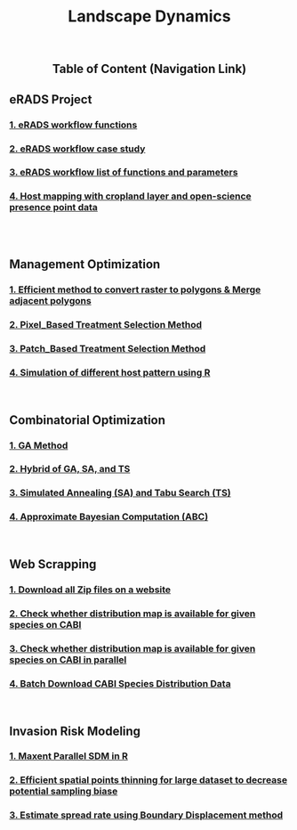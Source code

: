 <div align="center"><h1> Landscape Dynamics </h1></div>

<br/>
<div align="center"><h2>Table of Content (Navigation Link) </h2></div>

<h2> eRADS Project</h2>
<h3><a href="https://github.com/ncsu-landscape-dynamics/eRADS/blob/master/eRADS_Workflow/eRADS_Workflow_Functions.R">1. eRADS workflow functions </a></h3>
<h3><a href="https://github.com/ncsu-landscape-dynamics/eRADS/blob/master/eRADS_Workflow/eRADS_Workflow_CaseStudy.R">2. eRADS workflow case study </a></h3>
<h3><a href="https://github.com/ncsu-landscape-dynamics/eRADS/blob/master/eRADS_Workflow/Function_List_Paras.RR">3. eRADS workflow list of functions and parameters </a></h3>
<h3><a href="https://github.com/ncsu-landscape-dynamics/eRADS/blob/master/eRADS_Workflow/Host_Mapping.ipynb">4. Host mapping with cropland layer and open-science presence point data </a></h3>


<br/><br/>


<h2> Management Optimization </h2>
<h3> <a href="https://github.com/ncsu-landscape-dynamics/eRADS/blob/master/Management_Optimization/Efficient_raster_To_poly_and_Merge_Adajacent_Polys.Rmd"> 1. Efficient method to convert raster to polygons & Merge adjacent polygons </a>  </h3>
<h3> <a href="https://github.com/ncsu-landscape-dynamics/eRADS/blob/master/Management_Optimization/Pixel_Based%20Treatment%20Selection%20Method3.R">2. Pixel_Based Treatment Selection Method </a></h3>
<h3> <a href="https://github.com/ncsu-landscape-dynamics/eRADS/blob/master/Management_Optimization/patched_based%20management%20methods.R">3. Patch_Based Treatment Selection Method </a></h3>
<h3> <a href="https://github.com/ncsu-landscape-dynamics/eRADS/blob/master/Management_Optimization/simulation%20of%20different%20host%20pattern%20using%20R">4. Simulation of different host pattern using R</a></h3>
<br/>

<h2> Combinatorial Optimization </h2>
<h3> <a href="https://github.com/ncsu-landscape-dynamics/eRADS/blob/master/Mathematical%20Optimization/Genetic%20Algorithm%20(GA)"> 1. GA Method </a>  </h3>
<h3> <a href="https://github.com/ncsu-landscape-dynamics/eRADS/blob/master/Mathematical%20Optimization/Hybrid%20of%20GA%2BSA%2BTS"> 2. Hybrid of GA, SA, and TS </a>  </h3>
<h3> <a href="https://github.com/ncsu-landscape-dynamics/eRADS/blob/master/Mathematical%20Optimization/Simulated%20Annealing%20(SA)%20%2B%20Tabu%20Search%20(TS)"> 3. Simulated Annealing (SA) and Tabu Search (TS) </a>  </h3>
<h3><a href="https://github.com/ncsu-landscape-dynamics/eRADS/blob/master/Mathematical%20Optimization/ABC"> 4. Approximate Bayesian Computation (ABC) </a></h3>
<br/>

<h2> Web Scrapping </h2>
<h3> <a href="https://github.com/ncsu-landscape-dynamics/eRADS/blob/master/Web%20Scrapping%20for%20Data/Download%20all%20Zip%20files%20on%20a%20website.ipynb"> 1. Download all Zip files on a website </a> </h3>
<h3> <a href="https://github.com/ncsu-landscape-dynamics/eRADS/blob/master/Web%20Scrapping%20for%20Data/Web%20Scraping%20CABI%20to%20see%20if%20distribution%20map%20is%20available%20for%20given%20species.ipynb"> 2. Check whether distribution map is available for given species on CABI</a> </h3>
<h3> <a href="https://github.com/ncsu-landscape-dynamics/eRADS/blob/master/Web%20Scrapping%20for%20Data/cabiMapSearchParallel.py"> 3. Check whether distribution map is available for given species on CABI in parallel</a> </h3>
<h3> <a href="https://github.com/ncsu-landscape-dynamics/eRADS/blob/master/Web%20Scrapping%20for%20Data/Web%20Scrapping%20--%20Batch%20Download%20CABI%20Species%20Distribution%20Data%20Automatically.ipynb"> 4. Batch Download CABI Species Distribution Data </a> </h3>
<br/>

<h2> Invasion Risk Modeling </h2>
<h3> <a href="https://github.com/ncsu-landscape-dynamics/eRADS/blob/master/Invasion%20Risk%20Modelling/Maxent-R-Parallel-iNaturalist-Data.Rmd"> 1. Maxent Parallel SDM in R </a> </h3>
<h3><a href="https://github.com/ncsu-landscape-dynamics/eRADS/blob/master/Invasion%20Risk%20Modelling/Efficient%20spatial%20points%20thinning%20for%20large%20dataset.R">2. Efficient spatial points thinning for large dataset to decrease potential sampling biase</h3>
<h3> <a href="https://github.com/wanwanliang/Spatial-Aanalysis-with-R-Python/blob/master/code/Coarse%20Estimation%20of%20Spread%20Rate%20--%20Boundary%20Displacement%20Method.R">3. Estimate spread rate using Boundary Displacement method </h3>
<br/>
